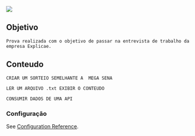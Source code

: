 <div class="text-center">
<img src="https://3lhowb48prep40031529g5yj-wpengine.netdna-ssl.com/wp-content/uploads/2019/10/logo-vuejs-min.png">
</div>

## Objetivo
```
Prova realizada com o objetivo de passar na entrevista de trabalho da empresa Explicae.
```
## Conteudo
```
CRIAR UM SORTEIO SEMELHANTE A  MEGA SENA
```
```
LER UM ARQUIVO .txt EXIBIR O CONTEUDO
```
```
CONSUMIR DADOS DE UMA API
```
### Configuração
See [Configuration Reference](https://cli.vuejs.org/config/).
